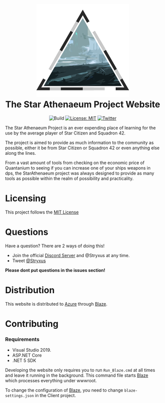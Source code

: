 <h1 align="center">

<img src="https://raw.githubusercontent.com/Star-Athenaeum/Website/Public/.github/git-readme.png?sanitize=true" width="300px" height="300px" alt="Logo" />
<br/>
The Star Athenaeum Project Website
</h1>
<div align="center">

![Build](https://github.com/Star-Athenaeum/Website/workflows/.NET%205/badge.svg)
[![License: MIT](https://img.shields.io/github/license/Star-Athenaeum/Website)](https://github.com/Star-Athenaeum/Website/blob/master/LICENSE)
[![Twitter](https://img.shields.io/twitter/url/http/shields.io.svg?style=flat&logo=twitter)](https://twitter.com/intent/tweet?hashtags=StarAthenaeum,StarCitizen&text=StarAthenaeum.+The+most+ambitious+tools+project+for+Star+Citizen&url=https://github.com/Star-Athenaeum)

</div>

The Star Athenaeum Project is an ever expending place of learning for the use by the average player of Star Citizen and Squadron 42.

The project is aimed to provide as much information to the community as possible, either it be from Star Citizen or Squadron 42 or even anything else along the lines.

From a vast amount of tools from checking on the economic price of Quantanium to seeing if you can increase one of your ships weapons in dps, the StarAthenaeum project was always designed to provide as many tools as possible within the realm of possibility and practicality.

# Licensing

This project follows the [MIT License](https://github.com/Star-Athenaeum/Website/blob/master/LICENSE)

# Questions

Have a question? There are 2 ways of doing this!
* Join the official [Discord Server](https://discord.gg/prMBNeC) and @Stryxus at any time.
* Tweet [@Stryxus](https://twitter.com/Stryxus)

**Please dont put questions in the issues section!**

# Distribution

This website is distributed to [Azure](https://azure.microsoft.com/) through [Blaze](https://github.com/Star-Athenaeum/Blaze).

# Contributing

### Requirements
* Visual Studio 2019.
* ASP.NET Core
* .NET 5 SDK

Developing the website only requires you to run `Run_Blaze.cmd` at all times and leave it running in the background. This command file starts [Blaze](https://github.com/Star-Athenaeum/Blaze) which processes everything under wwwroot.

To change the configuration of [Blaze](https://github.com/Star-Athenaeum/Blaze), you need to change `blaze-settings.json` in the Client project.

